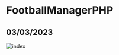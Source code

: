 # FootballManagerPHP
## 03/03/2023

![index](https://user-images.githubusercontent.com/46538211/222724108-9f7d22c2-651c-4d50-a697-5aff345570a6.jpeg)
